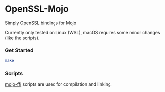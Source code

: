 # OpenSSL-Mojo

Simply OpenSSL bindings for Mojo

Currently only tested on Linux (WSL), macOS requires some minor changes (like the scripts).

### Get Started
```bash
make
```

### Scripts
[mojo-ffi](https://github.com/ihnorton/mojo-ffi/tree/ffi-demo/scripts) scripts are used for compilation and linking.
